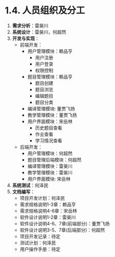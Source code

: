 # 1.4. 人员组织及分工

1. **需求分析**：雷昊川
2. **系统设计**：雷昊川，何超然
3. **开发与实现**：
    + 前端开发：
        + 用户管理模块：赖品亨
            + 用户注册
            + 用户登录
            + 权限控制
        + 题目管理模块：赖品亨
            + 题目创建
            + 题目浏览
            + 编辑题目
            + 题目分类
        + 编译管理模块: 董贾飞扬
        + 教学管理模块：董贾飞扬
        + 用户界面模块：宋岳林
            + 历史题目查看
            + 作业查看
            + 学习情况查看
    + 后端开发：
        + 用户管理模块：何超然
        + 题目管理后端模块：何超然
        + 编译管理模块：雷昊川
        + 教学管理模块：雷昊川
        + 用户界面模块: 宋岳林
4. **系统测试**：何泽民
5. **文档编写**：
    + 项目开发计划：何泽民
    + 需求规格说明1-3章：赖品亨
    + 需求规格说明4-6章：宋岳林
    + 软件设计说明1-2章：雷昊川
    + 软件设计说明4-6、7章(前端部分)：董贾飞扬
    + 软件设计说明3-5、7章(后端部分)：何超然
    + 项目开发记录：待定
    + 测试计划：何泽民
    + 用户操作手册：待定

